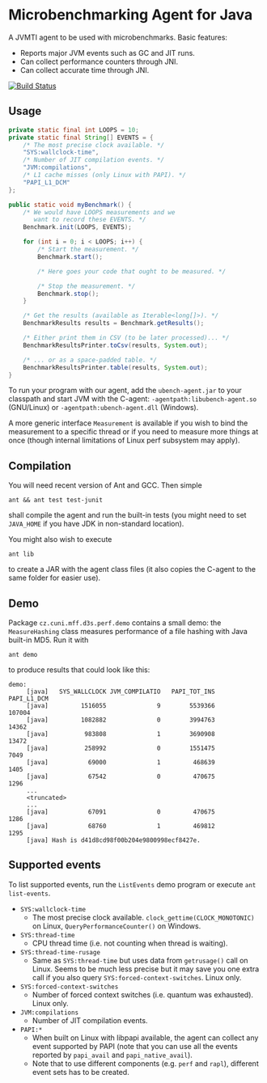Microbenchmarking Agent for Java
================================

A JVMTI agent to be used with microbenchmarks. Basic features:

- Reports major JVM events such as GC and JIT runs.
- Can collect performance counters through JNI.
- Can collect accurate time through JNI.

[![Build Status](https://travis-ci.org/D-iii-S/java-ubench-agent.svg?branch=master)](https://travis-ci.org/D-iii-S/java-ubench-agent)

Usage
-----
```java
private static final int LOOPS = 10;
private static final String[] EVENTS = {
	/* The most precise clock available. */
	"SYS:wallclock-time",
	/* Number of JIT compilation events. */
	"JVM:compilations",
	/* L1 cache misses (only Linux with PAPI). */
	"PAPI_L1_DCM"
};

public static void myBenchmark() {
	/* We would have LOOPS measurements and we
	   want to record these EVENTS. */
	Benchmark.init(LOOPS, EVENTS);

	for (int i = 0; i < LOOPS; i++) {
		/* Start the measurement. */
		Benchmark.start();

		/* Here goes your code that ought to be measured. */

		/* Stop the measurement. */
		Benchmark.stop();
	}

	/* Get the results (available as Iterable<long[]>). */
	BenchmarkResults results = Benchmark.getResults();

	/* Either print them in CSV (to be later processed)... */
	BenchmarkResultsPrinter.toCsv(results, System.out);

	/* ... or as a space-padded table. */
	BenchmarkResultsPrinter.table(results, System.out);
}
```

To run your program with our agent, add the `ubench-agent.jar` to
your classpath and start JVM with the C-agent:
`-agentpath:libubench-agent.so` (GNU/Linux)
or `-agentpath:ubench-agent.dll` (Windows).

A more generic interface `Measurement` is available if you wish to
bind the measurement to a specific thread or if you need to measure
more things at once (though internal limitations of Linux perf
subsystem may apply).

Compilation
-----------
You will need recent version of Ant and GCC. Then simple
```
ant && ant test test-junit
```
shall compile the agent and run the built-in tests
(you might need to set `JAVA_HOME` if you have JDK in non-standard location).

You might also wish to execute
```
ant lib
```
to create a JAR with the agent class files (it also copies the C-agent to
the same folder for easier use).

Demo
----
Package `cz.cuni.mff.d3s.perf.demo` contains a small demo: the `MeasureHashing`
class measures performance of a file hashing with Java built-in MD5.
Run it with
```
ant demo
```
to produce results that could look like this:
```
demo:
     [java]   SYS_WALLCLOCK JVM_COMPILATIO   PAPI_TOT_INS    PAPI_L1_DCM
     [java]         1516055              9        5539366         107004
     [java]         1082882              0        3994763          14362
     [java]          983808              1        3690908          13472
     [java]          258992              0        1551475           7049
     [java]           69000              1         468639           1405
     [java]           67542              0         470675           1296
     ...
     <truncated>
     ...
     [java]           67091              0         470675           1286
     [java]           68760              1         469812           1295
     [java] Hash is d41d8cd98f00b204e9800998ecf8427e.
```

Supported events
----------------

To list supported events, run the `ListEvents` demo program or execute
`ant list-events`.

* `SYS:wallclock-time`
  * The most precise clock available.
    `clock_gettime(CLOCK_MONOTONIC)` on Linux,
    `QueryPerformanceCounter()` on Windows.
* `SYS:thread-time`
  * CPU thread time (i.e. not counting when thread is waiting).
* `SYS:thread-time-rusage`
  * Same as `SYS:thread-time` but uses data from `getrusage()` call on Linux.
    Seems to be much less precise but it may save you one extra call if you
    also query `SYS:forced-context-switches`. Linux only.
* `SYS:forced-context-switches`
  * Number of forced context switches (i.e. quantum was exhausted).
    Linux only.
* `JVM:compilations`
  * Number of JIT compilation events.
* `PAPI:*`
  * When built on Linux with libpapi available, the agent can collect any
    event supported by PAPI (note that you can use all the events reported
    by `papi_avail` and `papi_native_avail`).
  * Note that to use different components (e.g. `perf` and `rapl`), different
    event sets has to be created.

